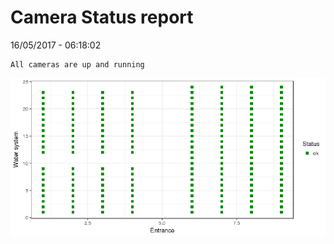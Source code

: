 Camera Status report
================
16/05/2017 - 06:18:02

    All cameras are up and running

![](camreport_files/figure-markdown_github/unnamed-chunk-2-1.png)
